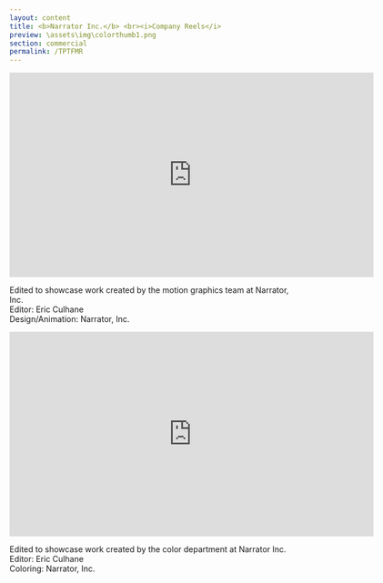 ```yaml
---
layout: content
title: <b>Narrator Inc.</b> <br><i>Company Reels</i>
preview: \assets\img\colorthumb1.png
section: commercial
permalink: /TPTFMR
---
```


<body><center><iframe src="https://player.vimeo.com/video/665064600?h=b9ed22c0cf&title=0&byline=0&portrait=0" width="640" height="360" frameborder="0" allow="autoplay; fullscreen; picture-in-picture" allowfullscreen></iframe></center></body>


Edited to showcase work created by the motion graphics team at Narrator, Inc.<br>
Editor: Eric Culhane<br>
Design/Animation: Narrator, Inc.


<body><center><iframe src="https://player.vimeo.com/video/708444917?h=cdcf64607e&title=0&byline=0&portrait=0" width="640" height="360" frameborder="0" allow="autoplay; fullscreen; picture-in-picture" allowfullscreen></iframe></center></body>


Edited to showcase work created by the color department at Narrator Inc.<br>
Editor: Eric Culhane<br>
Coloring: Narrator, Inc.


